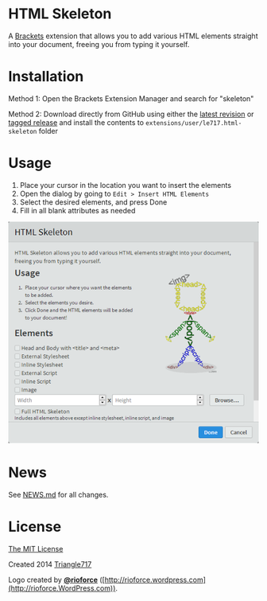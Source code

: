 # HTML Skeleton #

A [Brackets](http://brackets.io) extension that allows you to add various HTML elements straight into your document, freeing you from typing it yourself.

# Installation #

Method 1: Open the Brackets Extension Manager and search for "skeleton"

Method 2: Download directly from GitHub using either the [latest revision](https://github.com/le717/brackets-html-skeleton/archive/master.zip) or [tagged release](https://github.com/le717/brackets-html-skeleton/releases) and install the contents to `extensions/user/le717.html-skeleton` folder

# Usage #

1. Place your cursor in the location you want to insert the elements
2. Open the dialog by going to `Edit > Insert HTML Elements`
3. Select the desired elements, and press Done
4. Fill in all blank attributes as needed

![HTML Skeleton screenshot](img/HTML-Skeleton.png)

# News #

See [NEWS.md](NEWS.md) for all changes.

# License #

[The MIT License](LICENSE.md)

Created 2014 [Triangle717](http://le717.github.io)

Logo created by [**@rioforce**](https://github.com/rioforce) ([http://rioforce.wordpress.com](http://rioforce.WordPress.com)).
